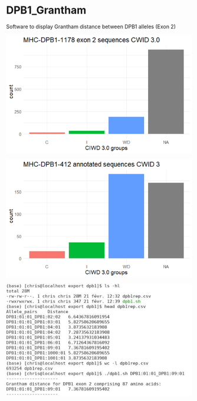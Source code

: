 # DPB1_Grantham
Software to display Grantham distance between DPB1 alleles (Exon 2)



![total](https://github.com/cdesterke/DPB1_Grantham/blob/main/total.png)


![barplot](https://github.com/cdesterke/DPB1_Grantham/blob/main/barplot.png)

![screen](https://github.com/cdesterke/DPB1_Grantham/blob/main/screen.jpg)
